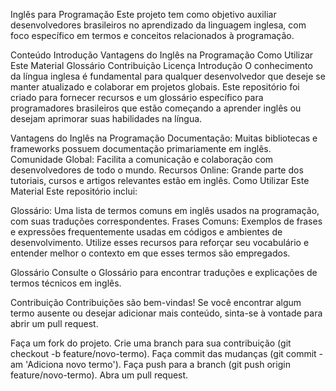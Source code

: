 Inglês para Programação
Este projeto tem como objetivo auxiliar desenvolvedores brasileiros no aprendizado da linguagem inglesa, com foco específico em termos e conceitos relacionados à programação.

Conteúdo
Introdução
Vantagens do Inglês na Programação
Como Utilizar Este Material
Glossário
Contribuição
Licença
Introdução
O conhecimento da língua inglesa é fundamental para qualquer desenvolvedor que deseje se manter atualizado e colaborar em projetos globais. Este repositório foi criado para fornecer recursos e um glossário específico para programadores brasileiros que estão começando a aprender inglês ou desejam aprimorar suas habilidades na língua.

Vantagens do Inglês na Programação
Documentação: Muitas bibliotecas e frameworks possuem documentação primariamente em inglês.
Comunidade Global: Facilita a comunicação e colaboração com desenvolvedores de todo o mundo.
Recursos Online: Grande parte dos tutoriais, cursos e artigos relevantes estão em inglês.
Como Utilizar Este Material
Este repositório inclui:

Glossário: Uma lista de termos comuns em inglês usados na programação, com suas traduções correspondentes.
Frases Comuns: Exemplos de frases e expressões frequentemente usadas em códigos e ambientes de desenvolvimento.
Utilize esses recursos para reforçar seu vocabulário e entender melhor o contexto em que esses termos são empregados.

Glossário
Consulte o Glossário para encontrar traduções e explicações de termos técnicos em inglês.

Contribuição
Contribuições são bem-vindas! Se você encontrar algum termo ausente ou desejar adicionar mais conteúdo, sinta-se à vontade para abrir um pull request.

Faça um fork do projeto.
Crie uma branch para sua contribuição (git checkout -b feature/novo-termo).
Faça commit das mudanças (git commit -am 'Adiciona novo termo').
Faça push para a branch (git push origin feature/novo-termo).
Abra um pull request.
